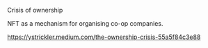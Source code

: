 Crisis of ownership

NFT as a mechanism for organising co-op companies.


https://ystrickler.medium.com/the-ownership-crisis-55a5f84c3e88